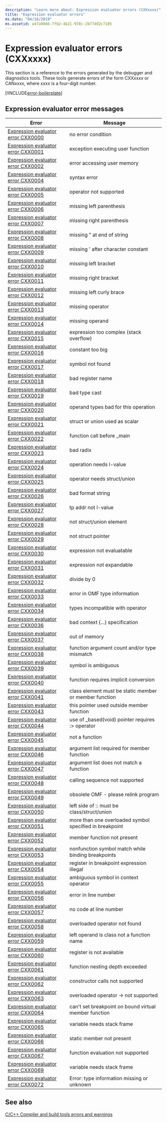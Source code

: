 ```yaml
---
description: "Learn more about: Expression evaluator errors (CXXxxxx)"
title: "Expression evaluator errors"
ms.date: "04/16/2019"
ms.assetid: a47a9866-7fb2-4b21-978c-2b77402c7105
---
```

# Expression evaluator errors (CXXxxxx)

This section is a reference to the errors generated by the debugger and diagnostics tools. These tools generate errors of the form CXX*xxxx* or CAN*xxxx*, where *xxxx* is a four-digit number.

[!INCLUDE[error-boilerplate](../includes/error-boilerplate.md)]

## Expression evaluator error messages

| Error | Message |
|--|--|
| [Expression evaluator error CXX0000](expression-evaluator-error-cxx0000.md) | no error condition |
| [Expression evaluator error CXX0001](expression-evaluator-error-cxx0001.md) | exception executing user function |
| [Expression evaluator error CXX0002](expression-evaluator-error-cxx0002.md) | error accessing user memory |
| [Expression evaluator error CXX0004](expression-evaluator-error-cxx0004.md) | syntax error |
| [Expression evaluator error CXX0005](expression-evaluator-error-cxx0005.md) | operator not supported |
| [Expression evaluator error CXX0006](expression-evaluator-error-cxx0006.md) | missing left parenthesis |
| [Expression evaluator error CXX0007](expression-evaluator-error-cxx0007.md) | missing right parenthesis |
| [Expression evaluator error CXX0008](expression-evaluator-error-cxx0008.md) | missing " at end of string |
| [Expression evaluator error CXX0009](expression-evaluator-error-cxx0009.md) | missing ' after character constant |
| [Expression evaluator error CXX0010](expression-evaluator-error-cxx0010.md) | missing left bracket |
| [Expression evaluator error CXX0011](expression-evaluator-error-cxx0011.md) | missing right bracket |
| [Expression evaluator error CXX0012](expression-evaluator-error-cxx0012.md) | missing left curly brace |
| [Expression evaluator error CXX0013](expression-evaluator-error-cxx0013.md) | missing operator |
| [Expression evaluator error CXX0014](expression-evaluator-error-cxx0014.md) | missing operand |
| [Expression evaluator error CXX0015](expression-evaluator-error-cxx0015.md) | expression too complex (stack overflow) |
| [Expression evaluator error CXX0016](expression-evaluator-error-cxx0016.md) | constant too big |
| [Expression evaluator error CXX0017](expression-evaluator-error-cxx0017.md) | symbol not found |
| [Expression evaluator error CXX0018](expression-evaluator-error-cxx0018.md) | bad register name |
| [Expression evaluator error CXX0019](expression-evaluator-error-cxx0019.md) | bad type cast |
| [Expression evaluator error CXX0020](expression-evaluator-error-cxx0020.md) | operand types bad for this operation |
| [Expression evaluator error CXX0021](expression-evaluator-error-cxx0021.md) | struct or union used as scalar |
| [Expression evaluator error CXX0022](expression-evaluator-error-cxx0022.md) | function call before _main |
| [Expression evaluator error CXX0023](expression-evaluator-error-cxx0023.md) | bad radix |
| [Expression evaluator error CXX0024](expression-evaluator-error-cxx0024.md) | operation needs l-value |
| [Expression evaluator error CXX0025](expression-evaluator-error-cxx0025.md) | operator needs struct/union |
| [Expression evaluator error CXX0026](expression-evaluator-error-cxx0026.md) | bad format string |
| [Expression evaluator error CXX0027](expression-evaluator-error-cxx0027.md) | tp addr not l-value |
| [Expression evaluator error CXX0028](expression-evaluator-error-cxx0028.md) | not struct/union element |
| [Expression evaluator error CXX0029](expression-evaluator-error-cxx0029.md) | not struct pointer |
| [Expression evaluator error CXX0030](expression-evaluator-error-cxx0030.md) | expression not evaluatable |
| [Expression evaluator error CXX0031](expression-evaluator-error-cxx0031.md) | expression not expandable |
| [Expression evaluator error CXX0032](expression-evaluator-error-cxx0032.md) | divide by 0 |
| [Expression evaluator error CXX0033](expression-evaluator-error-cxx0033.md) | error in OMF type information |
| [Expression evaluator error CXX0034](expression-evaluator-error-cxx0034.md) | types incompatible with operator |
| [Expression evaluator error CXX0036](expression-evaluator-error-cxx0036.md) | bad context {...} specification |
| [Expression evaluator error CXX0037](expression-evaluator-error-cxx0037.md) | out of memory |
| [Expression evaluator error CXX0038](expression-evaluator-error-cxx0038.md) | function argument count and/or type mismatch |
| [Expression evaluator error CXX0039](expression-evaluator-error-cxx0039.md) | symbol is ambiguous |
| [Expression evaluator error CXX0040](expression-evaluator-error-cxx0040.md) | function requires implicit conversion |
| [Expression evaluator error CXX0041](expression-evaluator-error-cxx0041.md) | class element must be static member or member function |
| [Expression evaluator error CXX0043](expression-evaluator-error-cxx0043.md) | this pointer used outside member function |
| [Expression evaluator error CXX0044](expression-evaluator-error-cxx0044.md) | use of _based(void) pointer requires :> operator |
| [Expression evaluator error CXX0045](expression-evaluator-error-cxx0045.md) | not a function |
| [Expression evaluator error CXX0046](expression-evaluator-error-cxx0046.md) | argument list required for member function |
| [Expression evaluator error CXX0047](expression-evaluator-error-cxx0047.md) | argument list does not match a function |
| [Expression evaluator error CXX0048](expression-evaluator-error-cxx0048.md) | calling sequence not supported |
| [Expression evaluator error CXX0049](expression-evaluator-error-cxx0049.md) | obsolete OMF - please relink program |
| [Expression evaluator error CXX0050](expression-evaluator-error-cxx0050.md) | left side of :: must be class/struct/union |
| [Expression evaluator error CXX0051](expression-evaluator-error-cxx0051.md) | more than one overloaded symbol specified in breakpoint |
| [Expression evaluator error CXX0052](expression-evaluator-error-cxx0052.md) | member function not present |
| [Expression evaluator error CXX0053](expression-evaluator-error-cxx0053.md) | nonfunction symbol match while binding breakpoints |
| [Expression evaluator error CXX0054](expression-evaluator-error-cxx0054.md) | register in breakpoint expression illegal |
| [Expression evaluator error CXX0055](expression-evaluator-error-cxx0055.md) | ambiguous symbol in context operator |
| [Expression evaluator error CXX0056](expression-evaluator-error-cxx0056.md) | error in line number |
| [Expression evaluator error CXX0057](expression-evaluator-error-cxx0057.md) | no code at line number |
| [Expression evaluator error CXX0058](expression-evaluator-error-cxx0058.md) | overloaded operator not found |
| [Expression evaluator error CXX0059](expression-evaluator-error-cxx0059.md) | left operand is class not a function name |
| [Expression evaluator error CXX0060](expression-evaluator-error-cxx0060.md) | register is not available |
| [Expression evaluator error CXX0061](expression-evaluator-error-cxx0061.md) | function nesting depth exceeded |
| [Expression evaluator error CXX0062](expression-evaluator-error-cxx0062.md) | constructor calls not supported |
| [Expression evaluator error CXX0063](expression-evaluator-error-cxx0063.md) | overloaded operator -> not supported |
| [Expression evaluator error CXX0064](expression-evaluator-error-cxx0064.md) | can't set breakpoint on bound virtual member function |
| [Expression evaluator error CXX0065](expression-evaluator-error-cxx0065.md) | variable needs stack frame |
| [Expression evaluator error CXX0066](expression-evaluator-error-cxx0066.md) | static member not present |
| [Expression evaluator error CXX0067](expression-evaluator-error-cxx0067.md) | function evaluation not supported |
| [Expression evaluator error CXX0069](expression-evaluator-error-cxx0069.md) | variable needs stack frame |
| [Expression evaluator error CXX0072](expression-evaluator-error-cxx0072.md) | Error: type information missing or unknown |

## See also

[C/C++ Compiler and build tools errors and warnings](../compiler-errors-1/c-cpp-build-errors.md)
